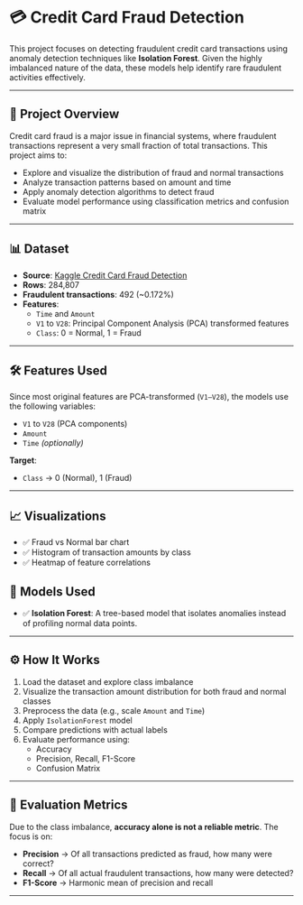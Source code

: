 # 💳 Credit Card Fraud Detection

This project focuses on detecting fraudulent credit card transactions using anomaly detection techniques like **Isolation Forest**. Given the highly imbalanced nature of the data, these models help identify rare fraudulent activities effectively.

---

## 📂 Project Overview

Credit card fraud is a major issue in financial systems, where fraudulent transactions represent a very small fraction of total transactions. This project aims to:
- Explore and visualize the distribution of fraud and normal transactions
- Analyze transaction patterns based on amount and time
- Apply anomaly detection algorithms to detect fraud
- Evaluate model performance using classification metrics and confusion matrix

---

## 📊 Dataset

- **Source**: [Kaggle Credit Card Fraud Detection](https://www.kaggle.com/mlg-ulb/creditcardfraud)
- **Rows**: 284,807
- **Fraudulent transactions**: 492 (~0.172%)
- **Features**:
  - `Time` and `Amount`
  - `V1` to `V28`: Principal Component Analysis (PCA) transformed features
  - `Class`: 0 = Normal, 1 = Fraud

---

## 🛠️ Features Used

Since most original features are PCA-transformed (`V1–V28`), the models use the following variables:
- `V1` to `V28` (PCA components)
- `Amount`
- `Time` *(optionally)*

**Target**:  
- `Class` → 0 (Normal), 1 (Fraud)

---

## 📈 Visualizations

- ✅ Fraud vs Normal bar chart  
- ✅ Histogram of transaction amounts by class  
- ✅ Heatmap of feature correlations  


## 🤖 Models Used

- ✅ **Isolation Forest**: A tree-based model that isolates anomalies instead of profiling normal data points.

---

## ⚙️ How It Works

1. Load the dataset and explore class imbalance
2. Visualize the transaction amount distribution for both fraud and normal classes
3. Preprocess the data (e.g., scale `Amount` and `Time`)
4. Apply `IsolationForest` model
5. Compare predictions with actual labels
6. Evaluate performance using:
   - Accuracy
   - Precision, Recall, F1-Score
   - Confusion Matrix

---

## 🔬 Evaluation Metrics

Due to the class imbalance, **accuracy alone is not a reliable metric**. The focus is on:
- **Precision** → Of all transactions predicted as fraud, how many were correct?
- **Recall** → Of all actual fraudulent transactions, how many were detected?
- **F1-Score** → Harmonic mean of precision and recall

---
